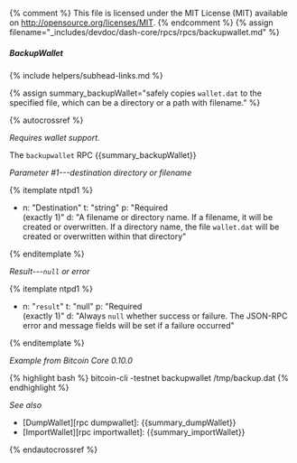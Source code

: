 {% comment %}
This file is licensed under the MIT License (MIT) available on
http://opensource.org/licenses/MIT.
{% endcomment %}
{% assign filename="_includes/devdoc/dash-core/rpcs/rpcs/backupwallet.md" %}

##### BackupWallet
{% include helpers/subhead-links.md %}

{% assign summary_backupWallet="safely copies `wallet.dat`<!--noref--> to the specified file, which can be a directory or a path with filename." %}

{% autocrossref %}

*Requires wallet support.*

The `backupwallet` RPC {{summary_backupWallet}}

*Parameter #1---destination directory or filename*

{% itemplate ntpd1 %}
- n: "Destination"
  t: "string"
  p: "Required<br>(exactly 1)"
  d: "A filename or directory name.  If a filename, it will be created or overwritten.  If a directory name, the file `wallet.dat`<!--noref--> will be created or overwritten within that directory"

{% enditemplate %}

*Result---`null` or error*

{% itemplate ntpd1 %}
- n: "`result`"
  t: "null"
  p: "Required<br>(exactly 1)"
  d: "Always `null` whether success or failure.  The JSON-RPC error and message fields will be set if a failure occurred"

{% enditemplate %}

*Example from Bitcoin Core 0.10.0*

{% highlight bash %}
bitcoin-cli -testnet backupwallet /tmp/backup.dat
{% endhighlight %}

*See also*

* [DumpWallet][rpc dumpwallet]: {{summary_dumpWallet}}
* [ImportWallet][rpc importwallet]: {{summary_importWallet}}

{% endautocrossref %}
